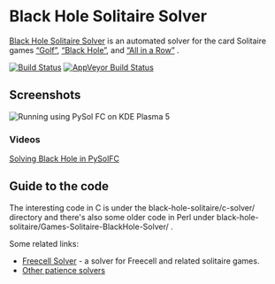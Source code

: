 # Black Hole Solitaire Solver

[Black Hole Solitaire Solver](http://www.shlomifish.org/open-source/projects/black-hole-solitaire-solver/)
is an automated solver for the card Solitaire games [“Golf”](https://en.wikipedia.org/wiki/Golf_%28patience%29), [“Black Hole”](http://en.wikipedia.org/wiki/Black_Hole_%28solitaire%29),
and [“All in a Row”](http://en.wikipedia.org/wiki/All_in_a_Row_%28Solitaire%29) .

[![Build Status](https://travis-ci.org/shlomif/black-hole-solitaire.svg?branch=master)](https://travis-ci.org/shlomif/black-hole-solitaire) [![AppVeyor Build Status](https://ci.appveyor.com/api/projects/status/yvne045w9dmd4h92?svg=true)](https://ci.appveyor.com/project/shlomif/black-hole-solitaire)

## Screenshots

![Running using PySol FC on KDE Plasma 5](<http://i.imgur.com/htp5UZq.jpg>)

### Videos

[Solving Black Hole in PySolFC](https://www.youtube.com/watch?v=t_cuDHj5V2k&feature=youtu.be)

## Guide to the code

The interesting code in C is under the black-hole-solitaire/c-solver/
directory and there's also some older code in Perl under
black-hole-solitaire/Games-Solitaire-BlackHole-Solver/ .

Some related links:

* [Freecell Solver](http://fc-solve.shlomifish.org/) - a solver for Freecell
and related solitaire games.
* [Other patience solvers](http://fc-solve.shlomifish.org/links.html#other_solvers)
